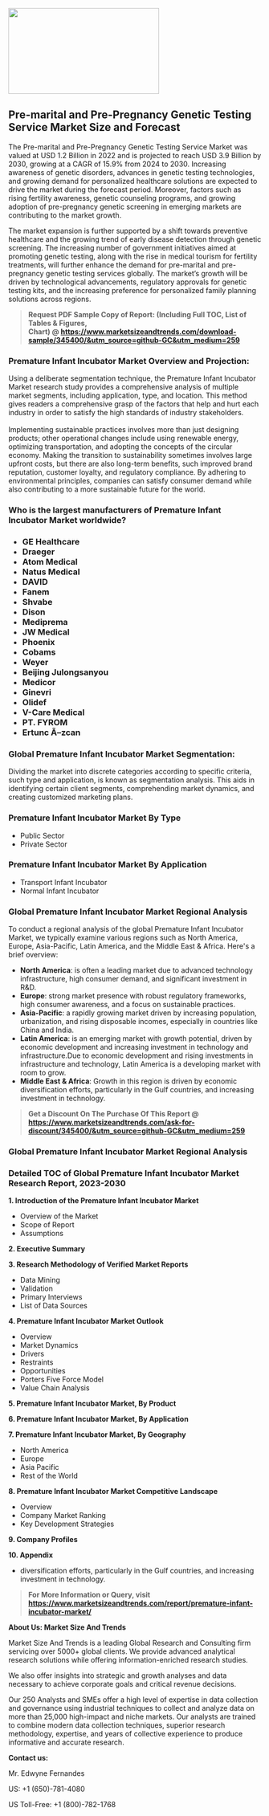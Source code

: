 <p><img class="alignnone size-medium wp-image-20088" src="https://ffe5etoiles.com/wp-content/uploads/2024/12/MST1-300x171.png" alt="" width="300" height="171" /></p><h2>Pre-marital and Pre-Pregnancy Genetic Testing Service Market Size and Forecast</h2><p>The Pre-marital and Pre-Pregnancy Genetic Testing Service Market was valued at USD 1.2 Billion in 2022 and is projected to reach USD 3.9 Billion by 2030, growing at a CAGR of 15.9% from 2024 to 2030. Increasing awareness of genetic disorders, advances in genetic testing technologies, and growing demand for personalized healthcare solutions are expected to drive the market during the forecast period. Moreover, factors such as rising fertility awareness, genetic counseling programs, and growing adoption of pre-pregnancy genetic screening in emerging markets are contributing to the market growth.</p><p>The market expansion is further supported by a shift towards preventive healthcare and the growing trend of early disease detection through genetic screening. The increasing number of government initiatives aimed at promoting genetic testing, along with the rise in medical tourism for fertility treatments, will further enhance the demand for pre-marital and pre-pregnancy genetic testing services globally. The market’s growth will be driven by technological advancements, regulatory approvals for genetic testing kits, and the increasing preference for personalized family planning solutions across regions.</p></p><blockquote id="" class=""><strong>Request PDF Sample Copy of Report: (Including Full TOC, List of Tables &amp; Figures, Chart)&nbsp;@&nbsp;<strong><a href="https://www.marketsizeandtrends.com/download-sample/345400/&utm_source=github-GC&utm_medium=259" target="_blank">https://www.marketsizeandtrends.com/download-sample/345400/&utm_source=github-GC&utm_medium=259</a></strong></strong></blockquote><h3 id="" class="">Premature Infant Incubator Market&nbsp;Overview and Projection:</h3><p id="" class="">Using a deliberate segmentation technique, the Premature Infant Incubator Market research study provides a comprehensive analysis of multiple market segments, including application, type, and location. This method gives readers a comprehensive grasp of the factors that help and hurt each industry in order to satisfy the high standards of industry stakeholders. <br /> <br />Implementing sustainable practices involves more than just designing products; other operational changes include using renewable energy, optimizing transportation, and adopting the concepts of the circular economy. Making the transition to sustainability sometimes involves large upfront costs, but there are also long-term benefits, such improved brand reputation, customer loyalty, and regulatory compliance. By adhering to environmental principles, companies can satisfy consumer demand while also contributing to a more sustainable future for the world.</p><h3 id="" class="">Who is the largest manufacturers of&nbsp;Premature Infant Incubator Market worldwide?</h3><h3 class=""><p><ul><li>GE Healthcare </li><li> Draeger </li><li> Atom Medical </li><li> Natus Medical </li><li> DAVID </li><li> Fanem </li><li> Shvabe </li><li> Dison </li><li> Mediprema </li><li> JW Medical </li><li> Phoenix </li><li> Cobams </li><li> Weyer </li><li> Beijing Julongsanyou </li><li> Medicor </li><li> Ginevri </li><li> Olidef </li><li> V-Care Medical </li><li> PT. FYROM </li><li> Ertunc Ã–zcan</li></ul></p></h3><h3 id="" class="">Global&nbsp;Premature Infant Incubator Market Segmentation:</h3><p id="" class="">Dividing the market into discrete categories according to specific criteria, such type and application, is known as segmentation analysis. This aids in identifying certain client segments, comprehending market dynamics, and creating customized marketing plans.</p><h3 id="" class="">Premature Infant Incubator Market&nbsp;By Type</h3><p><p><ul><li>Public Sector</li><li> Private Sector</p></li></ul></p></p><h3 id="" class="">Premature Infant Incubator Market&nbsp;By Application</h3><p class=""><p><ul><li>Transport Infant Incubator</li><li> Normal Infant Incubator</li></ul></p></p><h3 id="" class="">Global Premature Infant Incubator Market Regional Analysis</h3><p id="" class="">To conduct a regional analysis of the global Premature Infant Incubator Market, we typically examine various regions such as North America, Europe, Asia-Pacific, Latin America, and the Middle East &amp; Africa. Here's a brief overview:</p><ul><li><strong>North America</strong>: is often a leading market due to advanced technology infrastructure, high consumer demand, and significant investment in R&amp;D.</li><li><strong>Europe</strong>: strong market presence with robust regulatory frameworks, high consumer awareness, and a focus on sustainable practices.</li><li><strong>Asia-Pacific</strong>: a rapidly growing market driven by increasing population, urbanization, and rising disposable incomes, especially in countries like China and India.</li><li><strong>Latin America</strong>: is an emerging market with growth potential, driven by economic development and increasing investment in technology and infrastructure.Due to economic development and rising investments in infrastructure and technology, Latin America is a developing market with room to grow.</li><li><strong>Middle East &amp; Africa</strong>: Growth in this region is driven by economic diversification efforts, particularly in the Gulf countries, and increasing investment in technology.</li></ul><blockquote id="" class=""><strong>Get a Discount On The Purchase Of This Report @ <strong><a href="https://www.marketsizeandtrends.com/ask-for-discount/345400/&utm_source=github-GC&utm_medium=259" target="_blank">https://www.marketsizeandtrends.com/ask-for-discount/345400/&utm_source=github-GC&utm_medium=259</a></strong></strong></blockquote><h3 id="" class="">Global Premature Infant Incubator Market Regional Analysis</h3><h3 id="" class="">Detailed TOC of Global Premature Infant Incubator Market Research Report, 2023-2030</h3><p id="" class=""><strong>1. Introduction of the Premature Infant Incubator Market</strong></p><ul><li>Overview of the Market</li><li>Scope of Report</li><li>Assumptions</li></ul><p id="" class=""><strong>2. Executive Summary</strong></p><p id="" class=""><strong>3. Research Methodology of Verified Market Reports</strong></p><ul><li>Data Mining</li><li>Validation</li><li>Primary Interviews</li><li>List of Data Sources</li></ul><p id="" class=""><strong>4. Premature Infant Incubator Market Outlook</strong></p><ul><li>Overview</li><li>Market Dynamics</li><li>Drivers</li><li>Restraints</li><li>Opportunities</li><li>Porters Five Force Model</li><li>Value Chain Analysis</li></ul><p id="" class=""><strong>5. Premature Infant Incubator Market, By Product</strong></p><p id="" class=""><strong>6. Premature Infant Incubator Market, By Application</strong></p><p id="" class=""><strong>7. Premature Infant Incubator Market, By Geography</strong></p><ul><li>North America</li><li>Europe</li><li>Asia Pacific</li><li>Rest of the World</li></ul><p id="" class=""><strong>8. Premature Infant Incubator Market Competitive Landscape</strong></p><ul><li>Overview</li><li>Company Market Ranking</li><li>Key Development Strategies</li></ul><p id="" class=""><strong>9. Company Profiles</strong></p><p id="" class=""><strong>10. Appendix</strong></p><ul><li>diversification efforts, particularly in the Gulf countries, and increasing investment in technology.</li></ul><blockquote id="" class=""><strong>For More Information or Query, visit <strong><strong><a href="https://www.marketsizeandtrends.com/report/premature-infant-incubator-market/" target="_blank">https://www.marketsizeandtrends.com/report/premature-infant-incubator-market/</a></strong></strong></strong></blockquote><p id="" class=""><strong>About Us: Market Size And Trends</strong></p><p id="" class="">Market Size And Trends is a leading Global Research and Consulting firm servicing over 5000+ global clients. We provide advanced analytical research solutions while offering information-enriched research studies.</p><p id="" class="">We also offer insights into strategic and growth analyses and data necessary to achieve corporate goals and critical revenue decisions.</p><p id="" class="">Our 250 Analysts and SMEs offer a high level of expertise in data collection and governance using industrial techniques to collect and analyze data on more than 25,000 high-impact and niche markets. Our analysts are trained to combine modern data collection techniques, superior research methodology, expertise, and years of collective experience to produce informative and accurate research.</p><p id="" class=""><strong>Contact us:</strong></p><p id="" class="">Mr. Edwyne Fernandes</p><p id="" class="">US: +1 (650)-781-4080</p><p id="" class="">US Toll-Free: +1 (800)-782-1768</p>
